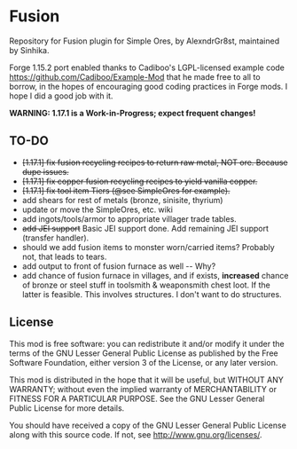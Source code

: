 # Fusion

Repository for Fusion plugin for Simple Ores, by AlexndrGr8st, maintained by Sinhika.

Forge 1.15.2 port enabled thanks to Cadiboo's LGPL-licensed example code https://github.com/Cadiboo/Example-Mod that he made free to all to borrow, in the hopes of encouraging good coding practices in Forge mods. I hope I did a good job with it.

**WARNING: 1.17.1 is a Work-in-Progress; expect frequent changes!**

TO-DO
-----
* <s>[1.17.1] fix fusion recycling recipes to return raw metal, NOT ore. Because dupe issues.</s>
* <s>[1.17.1] fix copper fusion recycling recipes to yield vanilla copper.</s>
* <s>[1.17.1] fix tool item Tiers (@see SimpleOres for example).</s>
* add shears for rest of metals (bronze, sinisite, thyrium)
* update or move the SimpleOres, etc. wiki
* add ingots/tools/armor to appropriate villager trade tables.
* <s>add JEI support</s>  Basic JEI support done. Add remaining JEI support (transfer handler).
* should we add fusion items to monster worn/carried items? Probably not, that leads to tears.
* add output to front of fusion furnace as well -- Why?
* add chance of fusion furnace in villages, and if exists, **increased** chance of bronze or steel stuff in toolsmith & weaponsmith chest loot. If the latter is feasible. This involves structures. I don't want to
do structures.

License
-------

This mod is free software: you can redistribute it and/or modify it under the
terms of the GNU Lesser General Public License as published by the Free
Software Foundation, either version 3 of the License, or any later version.

This mod is distributed in the hope that it will be useful, but WITHOUT ANY
WARRANTY; without even the implied warranty of MERCHANTABILITY or FITNESS FOR A
PARTICULAR PURPOSE.  See the GNU Lesser General Public License for more
details.

You should have received a copy of the GNU Lesser General Public License along
with this source code.  If not, see <http://www.gnu.org/licenses/>.
